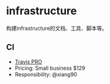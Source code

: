 # infrastructure

构建infrastructure的文档、工具、脚本等。

## CI

  - [Travis PRO](travis-ci.com)
  - Pricing: Small business $129
  - Responsibility: @xiang90

